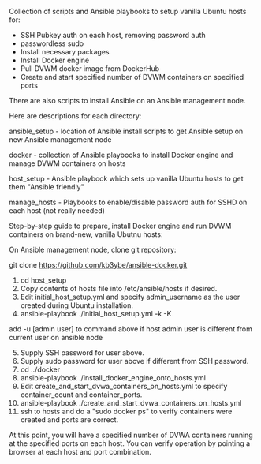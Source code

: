 Collection of scripts and Ansible playbooks to setup vanilla Ubuntu hosts for:

 - SSH Pubkey auth on each host, removing password auth
 - passwordless sudo
 - Install necessary packages
 - Install Docker engine
 - Pull DVWM docker image from DockerHub
 - Create and start specified number of DVWM containers on specified ports

There are also scripts to install Ansible on an Ansible management node.

Here are descriptions for each directory:

ansible_setup - location of Ansible install scripts to get Ansible setup on new Ansible management node

docker - collection of Ansible playbooks to install Docker engine and manage DVWM containers on hosts

host_setup - Ansible playbook which sets up vanilla Ubuntu hosts to get them "Ansible friendly"

manage_hosts - Playbooks to enable/disable password auth for SSHD on each host (not really needed)

Step-by-step guide to prepare, install Docker engine and run DVWM containers on brand-new, vanilla Ubutnu hosts:

On Ansible management node, clone git repository:

git clone https://github.com/kb3ybe/ansible-docker.git

1. cd host_setup
2. Copy contents of hosts file into /etc/ansible/hosts if desired.
3. Edit initial_host_setup.yml and specify admin_username as the user created during Ubuntu installation.
4. ansible-playbook ./initial_host_setup.yml -k -K

add -u [admin user] to command above if host admin user is different from current user on ansible node

5. Supply SSH password for user above.
6. Supply sudo password for user above if different from SSH password.
7. cd ../docker
8. ansible-playbook ./install_docker_engine_onto_hosts.yml
9. Edit create_and_start_dvwa_containers_on_hosts.yml to specify container_count and container_ports.
10. ansible-playbook ./create_and_start_dvwa_containers_on_hosts.yml
11. ssh to hosts and do a "sudo docker ps" to verify containers were created and ports are correct.

At this point, you will have a specified number of DVWA containers running at the specified ports on each host.  You can verify operation by pointing a browser at each host and port combination. 
